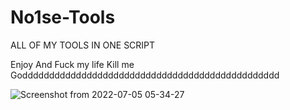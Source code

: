 # No1se-Tools
ALL OF MY TOOLS IN ONE SCRIPT

Enjoy And Fuck my life Kill me Godddddddddddddddddddddddddddddddddddddddddddddddd


![Screenshot from 2022-07-05 05-34-27](https://user-images.githubusercontent.com/98566890/177238759-e281f99b-a54c-4d6a-889d-74404d6b4795.png)
